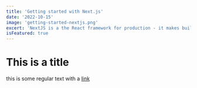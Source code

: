 ```yaml
---
title: 'Getting started with Next.js'
date: '2022-10-15'
image: 'getting-started-nextjs.png'
excert: 'NextJS is a the React framework for production - it makes building fullstack React apps and sites a breeze and ships with built-in SSR.'
isFeatured: true
---
```


# This is a title

this is some regular text with a [link](https://google.com)
